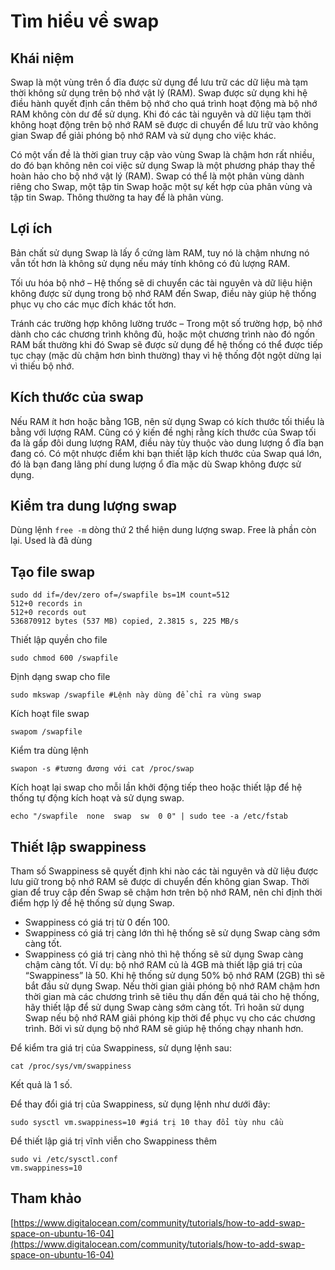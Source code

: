 # Tìm hiểu về swap 

## Khái niệm
Swap là một vùng trên ổ đĩa được sử dụng để lưu trữ các dữ liệu mà tạm thời không sử dụng trên bộ nhớ vật lý (RAM).
Swap được sử dụng khi hệ điều hành quyết định cần thêm bộ nhớ cho quá trình hoạt động mà bộ nhớ RAM không còn dư để 
sử dụng. Khi đó các tài nguyên và dữ liệu tạm thời không hoạt động trên bộ nhớ RAM sẽ được di chuyển để lưu trữ vào 
không gian Swap để giải phóng bộ nhớ RAM và sử dụng cho việc khác.

Có một vấn đề là thời gian truy cập vào vùng Swap là chậm hơn rất nhiều, do đó bạn không nên coi việc sử dụng Swap là một phương pháp thay thế 
hoàn hảo cho bộ nhớ vật lý (RAM). Swap có thể là một phân vùng dành riêng cho Swap, một tập tin Swap hoặc một sự kết hợp của 
phân vùng và tập tin Swap. Thông thường ta hay để là phân vùng.

## Lợi ích

Bản chất sử dụng Swap là lấy ổ cứng làm RAM, tuy nó là chậm nhưng nó vẫn tốt hơn là không sử dụng nếu máy tính không có đủ lượng RAM. 

Tối ưu hóa bộ nhớ – Hệ thống sẽ di chuyển các tài nguyên và dữ liệu hiện không được sử dụng trong bộ nhớ RAM đến Swap, điều này giúp hệ thống 
phục vụ cho các mục đích khác tốt hơn.

Tránh các trường hợp không lường trước – Trong một số trường hợp, bộ nhớ dành cho các chương trình không đủ, hoặc một chương trình nào 
đó ngốn RAM bất thường khi đó Swap sẽ được sử dụng 
để hệ thống có thể được tiếp tục chạy (mặc dù chậm hơn bình thường) thay vì hệ thống đột ngột dừng lại vì thiếu bộ nhớ.

## Kích thước của swap

Nếu RAM ít hơn hoặc bằng 1GB, nên sử dụng Swap có kích thước tối thiểu là bằng với lượng RAM. Cũng có ý kiến
 đề nghị rằng kích thước của Swap tối đa là gấp đôi dung lượng RAM, điều này tùy thuộc vào dung lượng ổ đĩa bạn đang có.
Có một nhược điểm khi bạn thiết lập kích thước của Swap quá lớn, đó là bạn đang lãng phí dung lượng ổ đĩa mặc dù Swap không được sử dụng.

## Kiểm tra dung lượng swap

Dùng lệnh `free -m` dòng thứ 2 thể hiện dung lượng swap. Free là phần còn lại. Used là đã dùng 

## Tạo file swap

```
sudo dd if=/dev/zero of=/swapfile bs=1M count=512
512+0 records in
512+0 records out
536870912 bytes (537 MB) copied, 2.3815 s, 225 MB/s
```

Thiết lập quyền cho file 

`sudo chmod 600 /swapfile`

Định dạng swap cho file 

`sudo mkswap /swapfile #Lệnh này dùng để chỉ ra vùng swap`

Kích hoạt file swap

`swapom /swapfile`

Kiểm tra dùng lệnh

`swapon -s #tương đương với cat /proc/swap` 

Kích hoạt lại swap cho mỗi lần khởi động tiếp theo hoặc thiết lập để hệ thống tự động kích hoạt và sử dụng swap.

`echo "/swapfile  none  swap  sw  0 0" | sudo tee -a /etc/fstab`

## Thiết lập swappiness

Tham số Swappiness sẽ quyết định khi nào các tài nguyên và dữ liệu được lưu giữ trong bộ nhớ RAM sẽ được di chuyển đến không gian Swap.
 Thời gian để truy cập đến Swap sẽ chậm hơn trên bộ nhớ RAM, nên chỉ định thời điểm hợp lý để hệ thống sử dụng Swap.
* Swappiness có giá trị từ 0 đến 100.
* Swappiness có giá trị càng lớn thì hệ thống sẽ sử dụng Swap càng sớm càng tốt.
* Swappiness có giá trị càng nhỏ thì hệ thống sẽ sử dụng Swap càng chậm càng tốt.
Ví dụ: bộ nhớ RAM củ là 4GB mà thiết lập giá trị của “Swappiness” là 50. Khi hệ thống sử dụng 50% bộ nhớ RAM (2GB) thì sẽ bắt đầu sử dụng Swap.
Nếu thời gian giải phóng bộ nhớ RAM chậm hơn thời gian mà các chương trình sẽ tiêu thụ dấn đến quá tải cho hệ thống, hãy thiết lập để 
sử dụng Swap càng sớm càng tốt. Trì hoãn sử dụng Swap nếu bộ nhớ RAM giải phóng kịp thời để phục vụ cho các chương trình. 
Bởi vì sử dụng bộ nhớ RAM sẽ giúp hệ thống chạy nhanh hơn.

Để kiểm tra giá trị của Swappiness, sử dụng lệnh sau:

`cat /proc/sys/vm/swappiness`

Kết quả là 1 số. 

Để thay đổi giá trị của Swappiness, sử dụng lệnh như dưới đây:

`sudo sysctl vm.swappiness=10 #giá trị 10 thay đổi tùy nhu cầu`

Để thiết lập giá trị vĩnh viễn cho Swappiness thêm 

```
sudo vi /etc/sysctl.conf
vm.swappiness=10
```


## Tham khảo 

[https://www.digitalocean.com/community/tutorials/how-to-add-swap-space-on-ubuntu-16-04](https://www.digitalocean.com/community/tutorials/how-to-add-swap-space-on-ubuntu-16-04)



